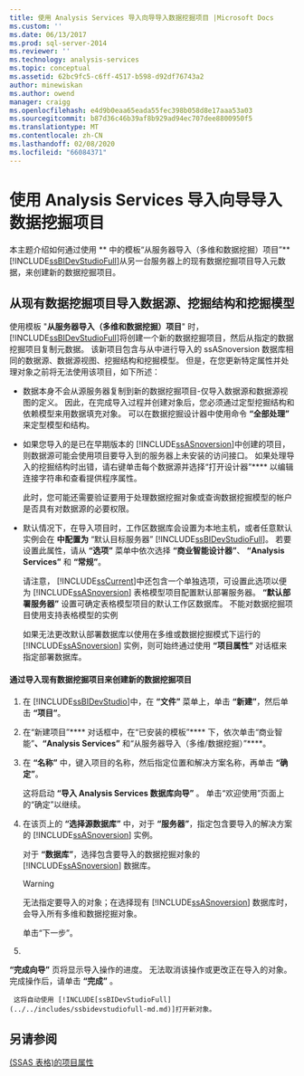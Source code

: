 ```yaml
---
title: 使用 Analysis Services 导入向导导入数据挖掘项目 |Microsoft Docs
ms.custom: ''
ms.date: 06/13/2017
ms.prod: sql-server-2014
ms.reviewer: ''
ms.technology: analysis-services
ms.topic: conceptual
ms.assetid: 62bc9fc5-c6ff-4517-b598-d92df76743a2
author: minewiskan
ms.author: owend
manager: craigg
ms.openlocfilehash: e4d9b0eaa65eada55fec398b058d8e17aaa53a03
ms.sourcegitcommit: b87d36c46b39af8b929ad94ec707dee8800950f5
ms.translationtype: MT
ms.contentlocale: zh-CN
ms.lasthandoff: 02/08/2020
ms.locfileid: "66084371"
---
```

# <a name="import-a-data-mining-project-using-the-analysis-services-import-wizard"></a>使用 Analysis Services 导入向导导入数据挖掘项目
  本主题介绍如何通过使用 ** 中的模板“从服务器导入（多维和数据挖掘）项目”**[!INCLUDE[ssBIDevStudioFull](../../includes/ssbidevstudiofull-md.md)]从另一台服务器上的现有数据挖掘项目导入元数据，来创建新的数据挖掘项目。  
  
## <a name="import-data-sources-mining-structures-and-mining-models-from-an-existing-data-mining-project"></a>从现有数据挖掘项目导入数据源、挖掘结构和挖掘模型  
 使用模板 "**从服务器导入（多维和数据挖掘）项目**" 时， [!INCLUDE[ssBIDevStudioFull](../../includes/ssbidevstudiofull-md.md)]将创建一个新的数据挖掘项目，然后从指定的数据挖掘项目复制元数据。 该新项目包含与从中进行导入的 ssASnoversion 数据库相同的数据源、数据源视图、挖掘结构和挖掘模型。 但是，在您更新特定属性并处理对象之前将无法使用该项目，如下所述：  
  
-   数据本身不会从源服务器复制到新的数据挖掘项目-仅导入数据源和数据源视图的定义。 因此，在完成导入过程并创建对象后，您必须通过定型挖掘结构和依赖模型来用数据填充对象。 可以在数据挖掘设计器中使用命令 **“全部处理”** 来定型模型和结构。  
  
-   如果您导入的是已在早期版本的 [!INCLUDE[ssASnoversion](../../includes/ssasnoversion-md.md)]中创建的项目，则数据源可能会使用项目要导入到的服务器上未安装的访问接口。 如果处理导入的挖掘结构时出错，请右键单击每个数据源并选择“打开设计器”**** 以编辑连接字符串和查看提供程序属性。  
  
     此时，您可能还需要验证要用于处理数据挖掘对象或查询数据挖掘模型的帐户是否具有对数据源的必要权限。  
  
-   默认情况下，在导入项目时，工作区数据库会设置为本地主机，或者任意默认实例会在 **中配置为** “默认目标服务器” [!INCLUDE[ssBIDevStudioFull](../../includes/ssbidevstudiofull-md.md)]。 若要设置此属性，请从 **“选项”** 菜单中依次选择 **“商业智能设计器”**、 **“Analysis Services”** 和 **“常规”**。  
  
     请注意， [!INCLUDE[ssCurrent](../../includes/sscurrent-md.md)]中还包含一个单独选项，可设置此选项以便为 [!INCLUDE[ssASnoversion](../../includes/ssasnoversion-md.md)] 表格模型项目配置默认部署服务器。 
  **“默认部署服务器”** 设置可确定表格模型项目的默认工作区数据库。 不能对数据挖掘项目使用支持表格模型的实例  
  
     如果无法更改默认部署数据库以使用在多维或数据挖掘模式下运行的 [!INCLUDE[ssASnoversion](../../includes/ssasnoversion-md.md)] 实例，则可始终通过使用 **“项目属性”** 对话框来指定部署数据库。  
  
#### <a name="to-create-a-new-data-mining-project-by-importing-an-existing-data-mining-project"></a>通过导入现有数据挖掘项目来创建新的数据挖掘项目  
  
1.  在 [!INCLUDE[ssBIDevStudio](../../includes/ssbidevstudio-md.md)]中，在 **“文件”** 菜单上，单击 **“新建”**，然后单击 **“项目”**。  
  
2.  在“新建项目”**** 对话框中，在“已安装的模板”**** 下，依次单击“商业智能”****、“Analysis Services”**** 和“从服务器导入（多维/数据挖掘）”****。  
  
3.  在 **“名称”** 中，键入项目的名称，然后指定位置和解决方案名称，再单击 **“确定”**。  
  
     这将启动 **“导入 Analysis Services 数据库向导”** 。 单击“欢迎使用”页面上的“确定”以继续。  
  
4.  在该页上的 **“选择源数据库”** 中，对于 **“服务器”**，指定包含要导入的解决方案的 [!INCLUDE[ssASnoversion](../../includes/ssasnoversion-md.md)] 实例。  
  
     对于 **“数据库”**，选择包含要导入的数据挖掘对象的 [!INCLUDE[ssASnoversion](../../includes/ssasnoversion-md.md)] 数据库。  
  
    > [!WARNING]  
    >  无法指定要导入的对象；在选择现有 [!INCLUDE[ssASnoversion](../../includes/ssasnoversion-md.md)] 数据库时，会导入所有多维和数据挖掘对象。  
  
     单击“下一步”。   
  
5.  
  **“完成向导”** 页将显示导入操作的进度。 无法取消该操作或更改正在导入的对象。 完成操作后，请单击 **“完成”** 。  
  
     这将自动使用 [!INCLUDE[ssBIDevStudioFull](../../includes/ssbidevstudiofull-md.md)]打开新对象。  
  
## <a name="see-also"></a>另请参阅  
 [&#40;SSAS 表格&#41;的项目属性](../tabular-models/properties-ssas-tabular.md)  
  
  
